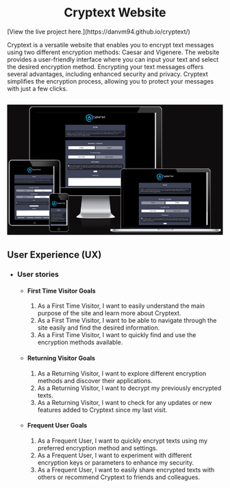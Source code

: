 <h1 align="center">Cryptext Website</h1>
[View the live project here.](https://danvm94.github.io/cryptext/)

Cryptext is a versatile website that enables you to encrypt text messages using two different encryption methods: Caesar and Vigenere. The website provides a user-friendly interface where you can input your text and select the desired encryption method. Encrypting your text messages offers several advantages, including enhanced security and privacy. Cryptext simplifies the encryption process, allowing you to protect your messages with just a few clicks.

<h2 align="center"><img src="./readme/responsive.png"></h2>

## User Experience (UX)

- ### User stories

  - #### First Time Visitor Goals

    1. As a First Time Visitor, I want to easily understand the main purpose of the site and learn more about Cryptext.
    2. As a First Time Visitor, I want to be able to navigate through the site easily and find the desired information.
    3. As a First Time Visitor, I want to quickly find and use the encryption methods available.

  - #### Returning Visitor Goals

    1. As a Returning Visitor, I want to explore different encryption methods and discover their applications.
    2. As a Returning Visitor, I want to decrypt my previously encrypted texts.
    3. As a Returning Visitor, I want to check for any updates or new features added to Cryptext since my last visit.

  - #### Frequent User Goals
    1. As a Frequent User, I want to quickly encrypt texts using my preferred encryption method and settings.
    2. As a Frequent User, I want to experiment with different encryption keys or parameters to enhance my security.
    3. As a Frequent User, I want to easily share encrypted texts with others or recommend Cryptext to friends and colleagues.
